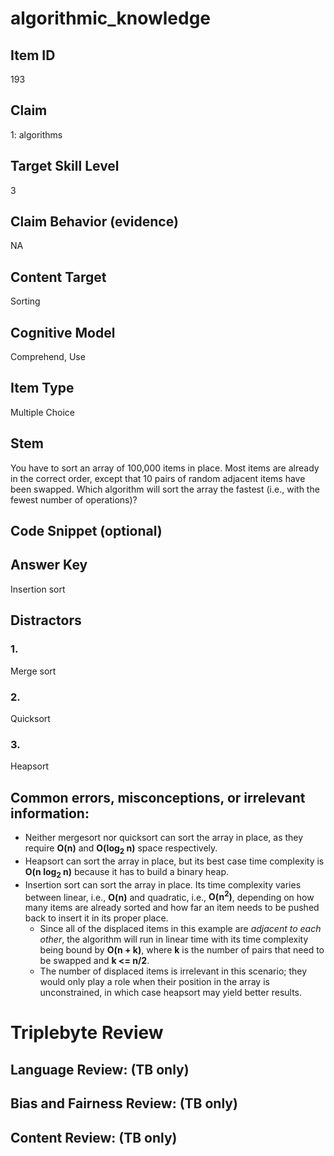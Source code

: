 # algorithmic_knowledge

## Item ID
193

## Claim
1: algorithms

## Target Skill Level
3

## Claim Behavior (evidence)
NA

## Content Target
Sorting

## Cognitive Model
Comprehend, Use

## Item Type
Multiple Choice

## Stem
You have to sort an array of 100,000 items in place. Most items are already in the correct order, except that 10 pairs of random adjacent items have been swapped. Which algorithm will sort the array the fastest (i.e., with the fewest number of operations)?

## Code Snippet (optional)

## Answer Key
Insertion sort

## Distractors
### 1.
Merge sort

### 2.
Quicksort

### 3.
Heapsort

## Common errors, misconceptions, or irrelevant information:
- Neither mergesort nor quicksort can sort the array in place, as they require **O(n)** and **O(log<sub>2</sub> n)** space respectively. 
- Heapsort can sort the array in place, but its best case time complexity is **O(n log<sub>2</sub> n)** because it has to build a binary heap.
- Insertion sort can sort the array in place. Its time complexity varies between linear, i.e., **O(n)** and quadratic, i.e., **O(n<sup>2</sup>)**, depending on how many items are already sorted and how far an item needs to be pushed back to insert it in its proper place.
    - Since all of the displaced items in this example are *adjacent to each other*, the algorithm will run in linear time with its time complexity being bound by **O(n + k)**, where **k** is the number of pairs that need to be swapped and **k <= n/2**.
    - The number of displaced items is irrelevant in this scenario; they would only play a role when their position in the array is unconstrained, in which case heapsort may yield better results.

# Triplebyte Review

## Language Review: (TB only)

## Bias and Fairness Review: (TB only)

## Content Review: (TB only)
